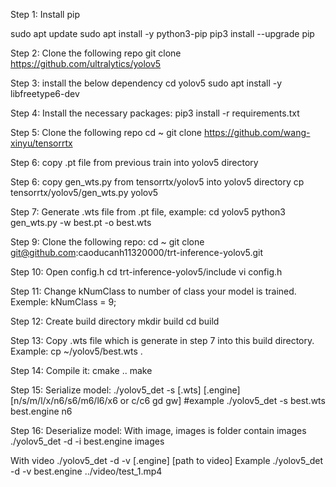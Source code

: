 Step 1: Install pip

sudo apt update
sudo apt install -y python3-pip
pip3 install --upgrade pip

Step 2: Clone the following repo
git clone https://github.com/ultralytics/yolov5

Step 3: install the below dependency
cd yolov5
sudo apt install -y libfreetype6-dev 

Step 4: Install the necessary packages:
pip3 install -r requirements.txt

Step 5: Clone the following repo
cd ~
git clone https://github.com/wang-xinyu/tensorrtx

Step 6: copy .pt file from previous train into yolov5 directory

Step 6: copy gen_wts.py from tensorrtx/yolov5 into yolov5 directory
cp tensorrtx/yolov5/gen_wts.py yolov5

Step 7: Generate .wts file from .pt file, example:
cd yolov5
python3 gen_wts.py -w best.pt -o best.wts

Step 9: Clone the following repo:
cd ~
git clone git@github.com:caoducanh11320000/trt-inference-yolov5.git

Step 10: Open config.h
cd trt-inference-yolov5/include 
vi config.h

Step 11: Change kNumClass to number of class your model is trained. 
Exemple:
kNumClass = 9;

Step 12: Create build directory
mkdir build 
cd build

Step 13: Copy .wts file which is generate in step 7 into this build directory. Example:
cp ~/yolov5/best.wts .

Step 14: Compile it:
cmake ..
make

Step 15: Serialize model:
./yolov5_det -s [.wts] [.engine] [n/s/m/l/x/n6/s6/m6/l6/x6 or c/c6 gd gw]
#example
./yolov5_det -s best.wts best.engine n6

Step 16: Deserialize model:
With image, images is folder contain images
./yolov5_det -d -i best.engine images

With video
./yolov5_det -d -v [.engine] [path to video]
Example
./yolov5_det -d -v best.engine ../video/test_1.mp4

